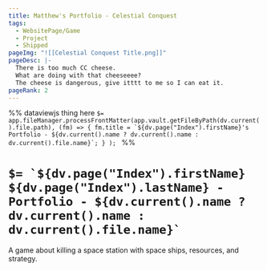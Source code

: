 ```yaml
---
title: Matthew's Portfolio - Celestial Conquest
tags:
  - WebsitePage/Game
  - Project
  - Shipped
pageImg: "![[Celestial Conquest Title.png]]"
pageDesc: |-
  There is too much CC cheese. 
  What are doing with that cheeseeee?
  The cheese is dangerous, give itttt to me so I can eat it.
pageRank: 2
---
```

%%
dataviewjs thing here
``$= app.fileManager.processFrontMatter(app.vault.getFileByPath(dv.current().file.path), (fm) => { fm.title = `${dv.page("Index").firstName}'s Portfolio - ${dv.current().name ? dv.current().name : dv.current().file.name}`; } ); ``
%%
# ``$= `${dv.page("Index").firstName} ${dv.page("Index").lastName} - Portfolio - ${dv.current().name ? dv.current().name : dv.current().file.name}` ``
A game about killing a space station with space ships, resources, and strategy.